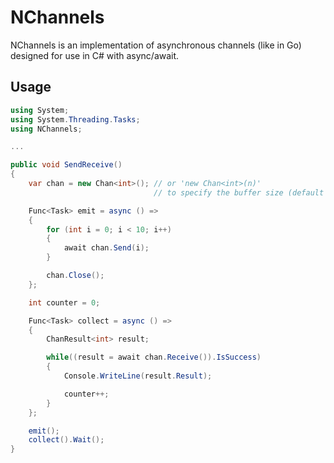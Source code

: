 # NChannels

NChannels is an implementation of asynchronous channels (like in Go) designed for use in C# with async/await.

## Usage

```C#
using System;
using System.Threading.Tasks;
using NChannels;

...

public void SendReceive()
{
	var chan = new Chan<int>(); // or 'new Chan<int>(n)' 
								// to specify the buffer size (default is 1).

	Func<Task> emit = async () =>
	{
		for (int i = 0; i < 10; i++) 
		{
			await chan.Send(i);
		}

		chan.Close();
	};

	int counter = 0;

	Func<Task> collect = async () => 
	{
		ChanResult<int> result;

		while((result = await chan.Receive()).IsSuccess)
		{
			Console.WriteLine(result.Result);

			counter++;
		}
	};

	emit();
	collect().Wait();
}
```